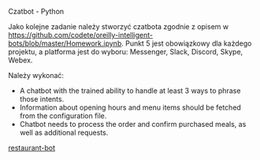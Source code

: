 Czatbot - Python

Jako kolejne zadanie należy stworzyć czatbota zgodnie z opisem w https://github.com/codete/oreilly-intelligent-bots/blob/master/Homework.ipynb.
Punkt 5 jest obowiązkowy dla każdego projektu, a platforma jest do 
wyboru: Messenger, Slack, Discord, Skype, Webex.

Należy wykonać:
* A chatbot with the trained ability to handle at least 3 ways to phrase those intents.
* Information about opening hours and menu items should be fetched from the configuration file.
* Chatbot needs to process the order and confirm purchased meals, as well as additional requests.

[restaurant-bot](https://github.com/PiotrStoklosa/restaurant-bot)
